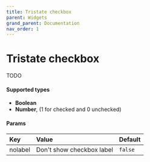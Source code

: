 ```yaml
---
title: Tristate checkbox
parent: Widgets
grand_parent: Documentation
nav_order: 1
---
```


# Tristate checkbox

TODO

#### Supported types
- **Boolean**
- **Number**, (1 for checked and 0 unchecked)


#### Params

| Key          | Value             | Default           |
|:-------------|:------------------|:------------------|
| nolabel      | Don't show checkbox label | `false`  |
